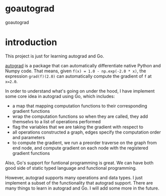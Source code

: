 # goautograd
goautograd

# introduction
This project is just for learning autograd and Go.

[autograd](https://github.com/HIPS/autograd) is a package that can automatically differentiate native Python and Numpy code. That means, given `f(x) = 1.0 - np.exp(-2.0 * x)`, the expression `grad(f)(2.0)` can automatically compute the gradient of `f` at `x=2.0`.

In order to understand what's going on under the hood, I have implement some core idea in autograd using Go, which includes:

* a map that mapping computation functions to their corresponding gradient functions
* wrap the computation functions so when they are called, they add themselvs to a  list of operations performed
* flag the variables that we are taking the gradient with respect to
* all operations constructed a graph, edges specify the computation order and parameters
* to compute the gradient, we run a preorder traverse on the graph from end node, and compute gradient on each node with the registered gradient functions

Also, Go's support for funtional programming is great. We can have both good side of static typed language and functional programming.

However, autograd supports many operations and data types. I just implement a subset of the functionality that autograd support. There are many things to learn in autograd and Go. I will add some more in the future.